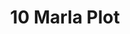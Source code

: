 ---
layout: post
categories: [sale, plot]
title: "10 Marla Plot"
price: "1 Crore"
address: "Arslan Town"
type: "PLOT FOR SALE"
area: "10 Marla"
---